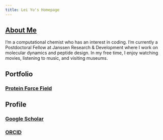 ```yaml
---
title: Lei Yu's Homepage
---
```


## [About Me](https://rye4ray.github.io)
I’m a computational chemist who has an interest in coding. I’m currently a Postdoctoral Fellow at Janssen Research & Development where I work on molecular dynamics and peptide design. In my free time, I enjoy watching movies, listening to music, and visiting museums.

## Portfolio
### [Protein Force Field](https://rye4ray.github.io/portfolio/nmr2)

## Profile
### [Google Scholar](https://scholar.google.com/citations?user=x0LAK28AAAAJ&hl=en)
### [ORCID](https://orcid.org/my-orcid?orcid=0000-0003-0159-1968)
